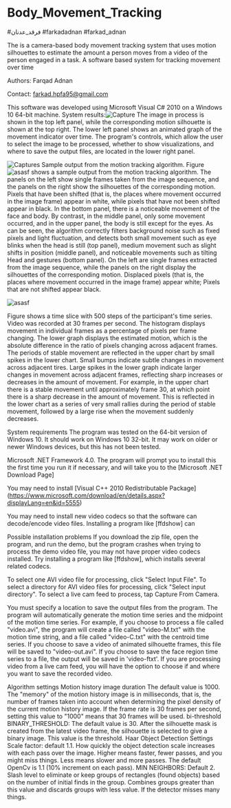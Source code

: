 # Body_Movement_Tracking
#فرقد_عدنان #farkadadnan #farkad_adnan

The   is a camera-based body movement tracking system that uses motion silhouettes to estimate the amount a person moves from a video of the person engaged in a task.
A software based system for tracking movement over time

Authors: Farqad Adnan

Contact: farkad.hpfa95@gmail.com

This software was developed using Microsoft Visual C# 2010 on a Windows 10 64-bit machine.
System results:![Capture](https://user-images.githubusercontent.com/35774039/124921264-e2863480-e000-11eb-82f2-2c5ba7db82a5.JPG)
The image in process is shown in the top left panel, while the corresponding motion silhouette is shown at the top right. The lower left panel shows an animated graph of the movement indicator over time. The program's controls, which allow the user to select the image to be processed, whether to show visualizations, and where to save the output files, are located in the lower right panel.

![Captures](https://user-images.githubusercontent.com/35774039/124921357-faf64f00-e000-11eb-9851-d0e972276bc6.JPG)
Sample output from the motion tracking algorithm.
Figure ![asasf](https://user-images.githubusercontent.com/35774039/124921426-0ea1b580-e001-11eb-8b85-2cf763c5aa0d.JPG)
 shows a sample output from the motion tracking algorithm. The panels on the left show single frames taken from the image sequence, and the panels on the right show the silhouettes of the corresponding motion. Pixels that have been shifted (that is, the places where movement occurred in the image frame) appear in white, while pixels that have not been shifted appear in black. In the bottom panel, there is a noticeable movement of the face and body. By contrast, in the middle panel, only some movement occurred, and in the upper panel, the body is still except for the eyes. As can be seen, the algorithm correctly filters background noise such as fixed pixels and light fluctuation, and detects both small movement such as eye blinks when the head is still (top panel), medium movement such as slight shifts in position (middle panel), and noticeable movements such as tilting Head and gestures (bottom panel).
On the left are single frames extracted from the image sequence, while the panels on the right display the silhouettes of the corresponding motion. Displaced pixels (that is, the places where movement occurred in the image frame) appear white; Pixels that are not shifted appear black.

![asasf](https://user-images.githubusercontent.com/35774039/124921485-1feac200-e001-11eb-92f5-e2e69e566acf.JPG)

Figure shows a time slice with 500 steps of the participant's time series. Video was recorded at 30 frames per second. The histogram displays movement in individual frames as a percentage of pixels per frame changing. The lower graph displays the estimated motion, which is the absolute difference in the ratio of pixels changing across adjacent frames. The periods of stable movement are reflected in the upper chart by small spikes in the lower chart. Small bumps indicate subtle changes in movement across adjacent tires. Large spikes in the lower graph indicate larger changes in movement across adjacent frames, reflecting sharp increases or decreases in the amount of movement. For example, in the upper chart there is a stable movement until approximately frame 30, at which point there is a sharp decrease in the amount of movement. This is reflected in the lower chart as a series of very small rallies during the period of stable movement, followed by a large rise when the movement suddenly decreases.



System requirements
The program was tested on the 64-bit version of Windows 10. It should work on Windows 10 32-bit. It may work on older or newer Windows devices, but this has not been tested.

Microsoft .NET Framework 4.0. The program will prompt you to install this the first time you run it if necessary, and will take you to the [Microsoft .NET Download Page]

You may need to install [Visual C++ 2010 Redistributable Package] (https://www.microsoft.com/download/en/details.aspx?displayLang=en&id=5555)

You may need to install new video codecs so that the software can decode/encode video files. Installing a program like [ffdshow] can

Possible installation problems
If you download the zip file, open the program, and run the demo, but the program crashes when trying to process the demo video file, you may not have proper video codecs installed. Try installing a program like [ffdshow], which installs several related codecs.


To select one AVI video file for processing, click "Select Input File". To select a directory for AVI video files for processing, click "Select input directory". To select a live cam feed to process, tap Capture From Camera.

You must specify a location to save the output files from the program. The program will automatically generate the motion time series and the midpoint of the motion time series. For example, if you choose to process a file called "video.avi", the program will create a file called "video-M.txt" with the motion time string, and a file called "video-C.txt" with the centroid time series. If you choose to save a video of animated silhouette frames, this file will be saved to "video-out.avi". If you choose to save the face region time series to a file, the output will be saved in 'video-ftxt'. If you are processing video from a live cam feed, you will have the option to choose if and where you want to save the recorded video.

Algorithm settings
Motion history image duration
The default value is 1000. The "memory" of the motion history image is in milliseconds, that is, the number of frames taken into account when determining the pixel density of the current motion history image. If the frame rate is 30 frames per second, setting this value to "1000" means that 30 frames will be used.
bi-threshold
BINARY_THRESHOLD: The default value is 30. After the silhouette mask is created from the latest video frame, the silhouette is selected to give a binary image. This value is the threshold.
Haar Object Detection Settings
Scale factor: default 1.1. How quickly the object detection scale increases with each pass over the image. Higher means faster, fewer passes, and you might miss things. Less means slower and more passes. The default OpenCv is 1.1 (10% increment on each pass).
MIN NEIGHBORS: Default 2. Slash level to eliminate or keep groups of rectangles (found objects) based on the number of initial finds in the group. Combines groups greater than this value and discards groups with less value. If the detector misses many things.
